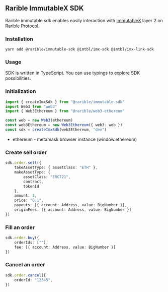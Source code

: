 ## Rarible ImmutableX SDK

Rarible immutable sdk enables easily interaction with [ImmutableX](https://www.immutable.com/) layer 2 on Rarible
Protocol.

### Installation

```shell
yarn add @rarible/immutable-sdk @imtbl/imx-sdk @imtbl/imx-link-sdk
```

### Usage

SDK is written in TypeScript. You can use typings to explore SDK possibilities.

### Initialization

```typescript
import { createImxSdk } from "@rarible/immutable-sdk"
import Web3 from "web3"
import { Web3Ethereum } from "@rarible/web3-ethereum"

const web = new Web3(ethereum)
const web3Ethereum = new Web3Ethereum({ web3: web })
const sdk = createImxSdk(web3Ethereum, "dev")
```

- ethereum - metamask browser instance (window.ethereum)

### Create sell order

```typescript
sdk.order.sell({
	takeAssetType: { assetClass: "ETH" },
	makeAssetType: {
		assetClass: "ERC721",
		contract,
		tokenId
	},
	amount: 1,
	price: "0.1",
	payouts: [{ account: Address, value: BigNumber }],
	originFees: [{ account: Address, value: BigNumber }]
})
```

### Fill an order

```typescript
sdk.order.buy({
	orderIds: [""],
	fee: [{ account: Address, value: BigNumber }]
})
```

### Cancel an order

```typescript
sdk.order.cancel({
	orderId: "12345",
})
```
